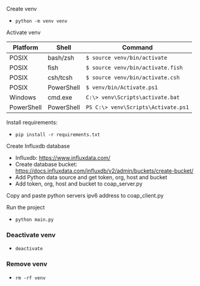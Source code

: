 
Create venv
- `python -m venv venv`


Activate venv

| Platform     | Shell       | Command                                     |
|--------------|-------------|---------------------------------------------|
| POSIX        | bash/zsh    | `$ source venv/bin/activate`                |
| POSIX        | fish        | `$ source venv/bin/activate.fish`           |
| POSIX        | csh/tcsh    | `$ source venv/bin/activate.csh`            |
| POSIX        | PowerShell  | `$ venv/bin/Activate.ps1`                   |
| Windows      | cmd.exe     | `C:\> venv\Scripts\activate.bat`            |
| PowerShell   | PowerShell  | `PS C:\> venv\Scripts\Activate.ps1`         |


Install requirements:
- `pip install -r requirements.txt`

Create Influxdb database
- Influxdb: https://www.influxdata.com/
- Create database bucket: https://docs.influxdata.com/influxdb/v2/admin/buckets/create-bucket/
- Add Python data source and get token, org, host and bucket
- Add token, org, host and bucket to coap_server.py

Copy and paste python servers ipv6 address to coap_client.py

Run the project
- `python main.py`

### Deactivate venv
- `deactivate`

### Remove venv
- `rm -rf venv`

